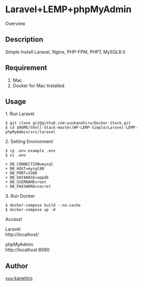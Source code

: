Laravel+LEMP+phpMyAdmin
====

Overview

## Description

Simple Install Laravel, Nginx, PHP-FPM, PHP7, MySQL8.0


## Requirement

1. Mac
2. Docker for Mac Installed


## Usage


<p>1. Run Laravel</p>

```
$ git clone git@github.com:yuukanehiro/Docker-Stack.git
$ cd $HOME/Shell-Stack-master/WP-LEMP-Simple/Laravel-LEMP-phpMyAdmin/src/laravel
```


<p>2. Setting Environment</p>

```
$ cp .env.example .env
$ vi .env

+ DB_CONNECTION=mysql
+ DB_HOST=mysql80
+ DB_PORT=3306
+ DB_DATABASE=appdb
+ DB_USERNAME=root
+ DB_PASSWORD=secret
```


<p>3. Run Docker</p>

```
$ docker-compose build --no-cache
$ docker-compose up -d
```


<p>Access!</p>

Laravel  
http://localhost/  

phpMyAdmin  
http://localhost:8080  





## Author

[yuu kanehiro](https://github.com/yuukanehiro)
